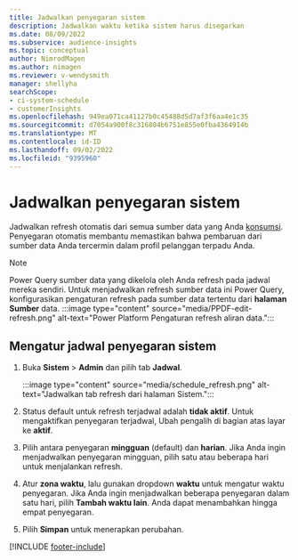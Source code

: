 ```yaml
---
title: Jadwalkan penyegaran sistem
description: Jadwalkan waktu ketika sistem harus disegarkan
ms.date: 08/09/2022
ms.subservice: audience-insights
ms.topic: conceptual
author: NimrodMagen
ms.author: nimagen
ms.reviewer: v-wendysmith
manager: shellyha
searchScope:
- ci-system-schedule
- customerInsights
ms.openlocfilehash: 949ea071ca41127b0c45488d5d7af3f6aa4e1c35
ms.sourcegitcommit: d7054a900f8c316804b6751e855e0fba4364914b
ms.translationtype: MT
ms.contentlocale: id-ID
ms.lasthandoff: 09/02/2022
ms.locfileid: "9395960"
---
```

# <a name="schedule-system-refresh"></a>Jadwalkan penyegaran sistem

Jadwalkan refresh otomatis dari semua sumber data yang Anda [konsumsi](data-sources.md). Penyegaran otomatis membantu memastikan bahwa pembaruan dari sumber data Anda tercermin dalam profil pelanggan terpadu Anda.

> [!NOTE]
> Power Query sumber data yang dikelola oleh Anda refresh pada jadwal mereka sendiri. Untuk menjadwalkan refresh sumber data ini Power Query, konfigurasikan pengaturan refresh pada sumber data tertentu dari **halaman Sumber** data.
> :::image type="content" source="media/PPDF-edit-refresh.png" alt-text="Power Platform Pengaturan refresh aliran data.":::

## <a name="set-system-refresh-schedule"></a>Mengatur jadwal penyegaran sistem

1. Buka **Sistem** > **Admin** dan pilih tab **Jadwal**.

   :::image type="content" source="media/schedule_refresh.png" alt-text="Jadwalkan tab refresh dari halaman Sistem.":::

1. Status default untuk refresh terjadwal adalah **tidak aktif**. Untuk mengaktifkan penyegaran terjadwal, Ubah pengalih di bagian atas layar ke **aktif**.

1. Pilih antara penyegaran **mingguan** (default) dan **harian**. Jika Anda ingin menjadwalkan penyegaran mingguan, pilih satu atau beberapa hari untuk menjalankan refresh.

1. Atur **zona waktu**, lalu gunakan dropdown **waktu** untuk mengatur waktu penyegaran. Jika Anda ingin menjadwalkan beberapa penyegaran dalam satu hari, pilih **Tambah waktu lain**. Anda dapat menambahkan hingga empat penyegaran.

1. Pilih **Simpan** untuk menerapkan perubahan.

[!INCLUDE [footer-include](includes/footer-banner.md)]
